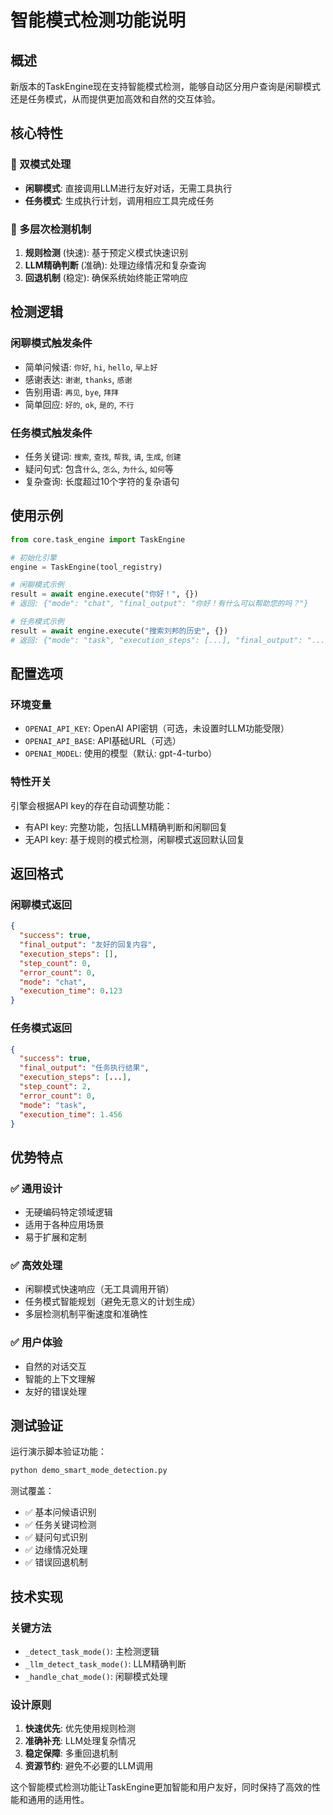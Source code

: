 # 智能模式检测功能说明

## 概述

新版本的TaskEngine现在支持智能模式检测，能够自动区分用户查询是闲聊模式还是任务模式，从而提供更加高效和自然的交互体验。

## 核心特性

### 🎯 双模式处理
- **闲聊模式**: 直接调用LLM进行友好对话，无需工具执行
- **任务模式**: 生成执行计划，调用相应工具完成任务

### 🧠 多层次检测机制
1. **规则检测** (快速): 基于预定义模式快速识别
2. **LLM精确判断** (准确): 处理边缘情况和复杂查询
3. **回退机制** (稳定): 确保系统始终能正常响应

## 检测逻辑

### 闲聊模式触发条件
- 简单问候语: `你好`, `hi`, `hello`, `早上好`
- 感谢表达: `谢谢`, `thanks`, `感谢`
- 告别用语: `再见`, `bye`, `拜拜`
- 简单回应: `好的`, `ok`, `是的`, `不行`

### 任务模式触发条件
- 任务关键词: `搜索`, `查找`, `帮我`, `请`, `生成`, `创建`
- 疑问句式: 包含`什么`, `怎么`, `为什么`, `如何`等
- 复杂查询: 长度超过10个字符的复杂语句

## 使用示例

```python
from core.task_engine import TaskEngine

# 初始化引擎
engine = TaskEngine(tool_registry)

# 闲聊模式示例
result = await engine.execute("你好！", {})
# 返回: {"mode": "chat", "final_output": "你好！有什么可以帮助您的吗？"}

# 任务模式示例  
result = await engine.execute("搜索刘邦的历史", {})
# 返回: {"mode": "task", "execution_steps": [...], "final_output": "..."}
```

## 配置选项

### 环境变量
- `OPENAI_API_KEY`: OpenAI API密钥（可选，未设置时LLM功能受限）
- `OPENAI_API_BASE`: API基础URL（可选）
- `OPENAI_MODEL`: 使用的模型（默认: gpt-4-turbo）

### 特性开关
引擎会根据API key的存在自动调整功能：
- 有API key: 完整功能，包括LLM精确判断和闲聊回复
- 无API key: 基于规则的模式检测，闲聊模式返回默认回复

## 返回格式

### 闲聊模式返回
```json
{
  "success": true,
  "final_output": "友好的回复内容",
  "execution_steps": [],
  "step_count": 0,
  "error_count": 0,
  "mode": "chat",
  "execution_time": 0.123
}
```

### 任务模式返回
```json
{
  "success": true,
  "final_output": "任务执行结果",
  "execution_steps": [...],
  "step_count": 2,
  "error_count": 0,
  "mode": "task", 
  "execution_time": 1.456
}
```

## 优势特点

### ✅ 通用设计
- 无硬编码特定领域逻辑
- 适用于各种应用场景
- 易于扩展和定制

### ✅ 高效处理
- 闲聊模式快速响应（无工具调用开销）
- 任务模式智能规划（避免无意义的计划生成）
- 多层检测机制平衡速度和准确性

### ✅ 用户体验
- 自然的对话交互
- 智能的上下文理解
- 友好的错误处理

## 测试验证

运行演示脚本验证功能：
```bash
python demo_smart_mode_detection.py
```

测试覆盖：
- ✅ 基本问候语识别
- ✅ 任务关键词检测
- ✅ 疑问句式识别
- ✅ 边缘情况处理
- ✅ 错误回退机制

## 技术实现

### 关键方法
- `_detect_task_mode()`: 主检测逻辑
- `_llm_detect_task_mode()`: LLM精确判断
- `_handle_chat_mode()`: 闲聊模式处理

### 设计原则
1. **快速优先**: 优先使用规则检测
2. **准确补充**: LLM处理复杂情况
3. **稳定保障**: 多重回退机制
4. **资源节约**: 避免不必要的LLM调用

这个智能模式检测功能让TaskEngine更加智能和用户友好，同时保持了高效的性能和通用的适用性。 